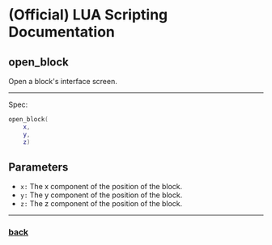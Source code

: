 
# (Official) LUA Scripting Documentation

## open_block

Open a block's interface screen.

___

Spec:

```lua
open_block(
	x,
	y,
	z)
```

## Parameters

- `x:` The x component of the position of the block.
- `y:` The y component of the position of the block.
- `z:` The z component of the position of the block.

___

### [back](../other)
